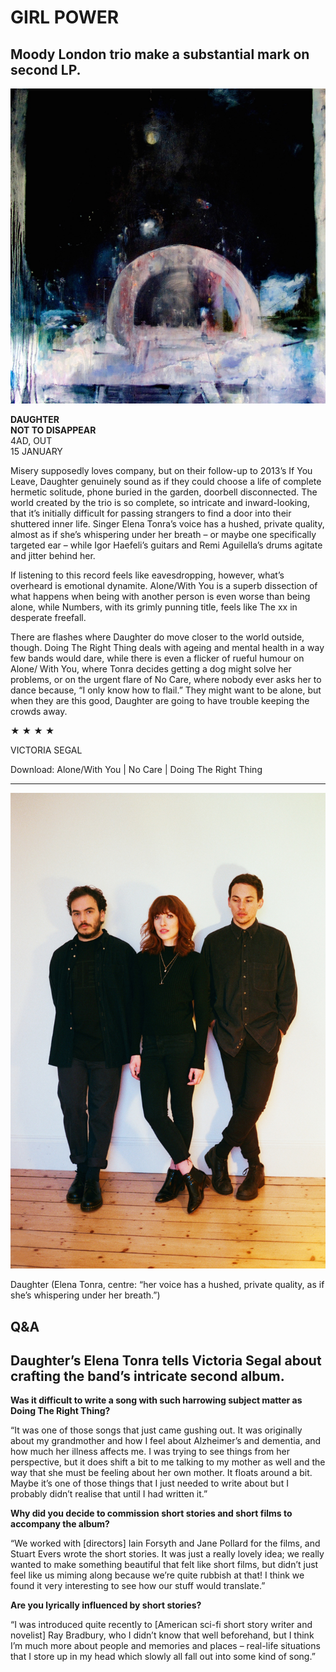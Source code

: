# GIRL POWER
## Moody London trio make a substantial mark on second LP.


<img src="/Text/Resources/nottodisappear_1500x1500.jpg">

**DAUGHTER** \
**NOT TO DISAPPEAR** \
4AD, OUT \
15 JANUARY

Misery supposedly loves company, but on their follow-up to 2013’s If You Leave, Daughter genuinely sound as if they could choose a life of complete hermetic solitude, phone buried in the garden, doorbell disconnected. The world created by the trio is so complete, so intricate and inward-looking, that it’s initially difficult for passing strangers to find a door into their shuttered inner life. Singer Elena Tonra’s voice has a hushed, private quality, almost as if she’s whispering under her breath – or maybe one specifically targeted ear – while Igor Haefeli’s guitars and Remi Aguilella’s drums agitate and jitter behind her.

If listening to this record feels like eavesdropping, however, what’s overheard is emotional dynamite. Alone/With You is a superb dissection of what happens when being with another person is even worse than being alone, while Numbers, with its grimly punning title, feels like The xx in desperate freefall.

There are flashes where Daughter do move closer to the world outside, though. Doing The Right Thing deals with ageing and mental health in a way few bands would dare, while there is even a flicker of rueful humour on Alone/ With You, where Tonra decides getting a dog might solve her problems, or on the urgent flare of No Care, where nobody ever asks her to dance because, “I only know how to flail.” They might want to be alone, but when they are this good, Daughter are going to have trouble keeping the crowds away.

★ ★ ★ ★

VICTORIA SEGAL

Download: Alone/With You | No Care | Doing The Right Thing

---

<img src="/Images/Francesca Jane Allen/Daughter-3-CreditFrancescaAllen.jpg">

Daughter (Elena Tonra, centre: “her voice has a hushed, private quality, as if she’s whispering under her breath.”)
## Q&A
## Daughter’s Elena Tonra tells Victoria Segal about crafting the band’s intricate second album.

**Was it difficult to write a song with such harrowing subject matter as Doing The Right Thing?**

“It was one of those songs that just came gushing out. It was originally about my grandmother and how I feel about Alzheimer’s and dementia, and how much her illness affects me. I was trying to see things from her perspective, but it does shift a bit to me talking to my mother as well and the way that she must be feeling about her own mother. It floats around a bit. Maybe it’s one of those things that I just needed to write about but I probably didn’t realise that until I had written it.”

**Why did you decide to commission short stories and short films to accompany the album?**

“We worked with [directors] Iain Forsyth and Jane Pollard for the films, and Stuart Evers wrote the short stories. It was just a really lovely idea; we really wanted to make something beautiful that felt like short films, but didn’t just feel like us miming along because we’re quite rubbish at that! I think we found it very interesting to see how our stuff would translate.”

**Are you lyrically influenced by short stories?**

“I was introduced quite recently to [American sci-fi short story writer and novelist] Ray Bradbury, who I didn’t know that well beforehand, but I think I’m much more about people and memories and places – real-life situations that I store up in my head which slowly all fall out into some kind of song.”

